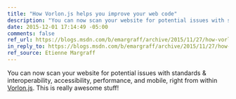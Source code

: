 ```yaml
---
title: "How Vorlon.js helps you improve your web code"
description: "You can now scan your website for potential issues with standards & interoperability, accessibility, performance, and mobile, right from within Vorlon.js. This is really awesome stuff!"
date: 2015-12-01 17:14:49 -05:00
comments: false
ref_url: https://blogs.msdn.com/b/emargraff/archive/2015/11/27/how-vorlon-js-helps-you-improve-your-web-code.aspx
in_reply_to: https://blogs.msdn.com/b/emargraff/archive/2015/11/27/how-vorlon-js-helps-you-improve-your-web-code.aspx
ref_source: Etienne Margraff
---
```


You can now scan your website for potential issues with standards & interoperability, accessibility, performance, and mobile, right from within [Vorlon.js](https://vorlonjs.com). This is really awesome stuff!